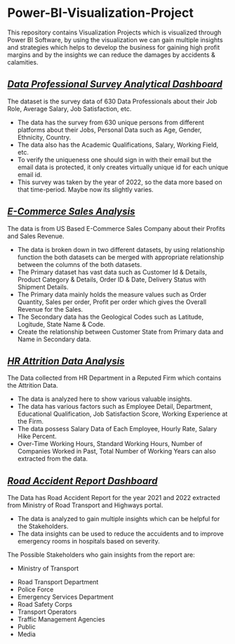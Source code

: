 # Power-BI-Visualization-Project
This repository contains Visualization Projects which is visualized through Power BI Software, by using the visualization we can gain multiple insights and strategies which helps to develop the business for gaining high profit margins and by the insights we can reduce the damages by accidents &amp; calamities.
## _[Data Professional Survey Analytical Dashboard](Data%20Professional%20Survey%20Analytical%20Dashboard)_
The dataset is the survey data of 630 Data Professionals about their Job Role, Average Salary, Job Satisfaction, etc.
  * The data has the survey from 630 unique persons from different platforms about their Jobs, Personal Data such as Age, Gender, Ethnicity, Country.
  * The data also has the Academic Qualifications, Salary, Working Field, etc.
  * To verify the uniqueness one should sign in with their email but the email data is protected, it only creates virtually unique id for each unique email id.
  * This survey was taken by the year of 2022, so the data more based on that time-period. Maybe now its slightly varies.
## _[E-Commerce Sales Analysis](E-Commerce%20Sales%20Analysis)_
The data is from US Based E-Commerce Sales Company about their Profits and Sales Revenue.
 * The data is broken down in two different datasets, by using relationship function the both datasets can be merged with appropriate relationship between the columns of the both datasets.
 * The Primary dataset has vast data such as Customer Id & Details, Product Category & Details, Order ID & Date, Delivery Status with Shipment Details.
 * The Primary data mainly holds the measure values such as Order Quantity, Sales per order, Profit per order which gives the Overall Revenue for the Sales.
 * The Secondary data has the Geological Codes such as Latitude, Logitude, State Name & Code.
 * Create the relationship between Customer State from Primary data and Name in Secondary data.
## _[HR Attrition Data Analysis](HR%20Attrition%20Data%20Analysis)_
The Data collected from HR Department in a Reputed Firm which contains the Attrition Data.
 * The data is analyzed here to show various valuable insights.
 * The data has various factors such as Employee Detail, Department, Educational Qualification, Job Satisfaction Score, Working Experience at the Firm.
 * The data possess Salary Data of Each Employee, Hourly Rate, Salary Hike Percent.
 * Over-Time Working Hours, Standard Working Hours, Number of Companies Worked in Past, Total Number of Working Years can also extracted from the data.
## _[Road Accident Report Dashboard](Road%20Accident%20Report%20Dashboard)_
The Data has Road Accident Report for the year 2021 and 2022 extracted from Ministry of Road Transport and Highways portal.
 * The data is analyzed to gain multiple insights which can be helpful for the Stakeholders.
 * The data insights can be used to reduce the accuidents and to improve emergency rooms in hospitals based on severity.

The Possible Stakeholders who gain insights from the report are:
   + Ministry of Transport
   - Road Transport Department
   - Police Force
   - Emergency Services Department
   - Road Safety Corps
   - Transport Operators
   - Traffic Management Agencies
   - Public
   - Media
